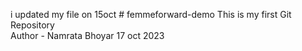 i updated my file on 15oct # femmeforward-demo
This is my first Git Repository
<br>
Author - Namrata Bhoyar
17 oct 2023
